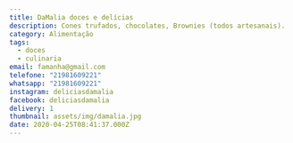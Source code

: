 ```yaml
---
title: DaMalia doces e delícias
description: Cones trufados, chocolates, Brownies (todos artesanais).
category: Alimentação
tags:
  - doces
  - culinaria
email: famanha@gmail.com
telefone: "21981609221"
whatsapp: "21981609221"
instagram: deliciasdamalia
facebook: deliciasdamalia
delivery: 1
thumbnail: assets/img/damalia.jpg
date: 2020-04-25T08:41:37.000Z
---
```

